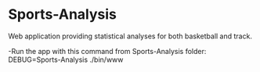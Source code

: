 Sports-Analysis
===============
Web application providing statistical analyses for both basketball and track.

-Run the app with this command from Sports-Analysis folder:
DEBUG=Sports-Analysis ./bin/www
